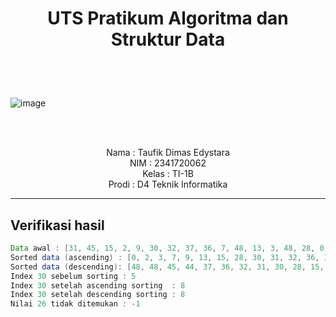 # <p align="center">UTS Pratikum Algoritma dan Struktur Data</p>

<br><br>

<p align="center">
 
![image](https://github.com/taufikdimas/Algoritma-dan-Struktur-Data/assets/143729231/82948574-8b73-4e17-be0a-4fd3d9c857bf)



</p>

<br><br>

<p align="center">
    Nama : Taufik Dimas Edystara <br>
    NIM : 2341720062 <br>
    Kelas : TI-1B <br>
    Prodi : D4 Teknik Informatika
</p>

***

## **Verifikasi hasil**
``` java
Data awal : [31, 45, 15, 2, 9, 30, 32, 37, 36, 7, 48, 13, 3, 48, 28, 0, 44]
Sorted data (ascending) : [0, 2, 3, 7, 9, 13, 15, 28, 30, 31, 32, 36, 37, 44, 45, 48, 48]
Sorted data (descending): [48, 48, 45, 44, 37, 36, 32, 31, 30, 28, 15, 13, 9, 7, 3, 2, 0]
Index 30 sebelum sorting : 5
Index 30 setelah ascending sorting  : 8
Index 30 setelah descending sorting : 8
Nilai 26 tidak ditemukan : -1
```